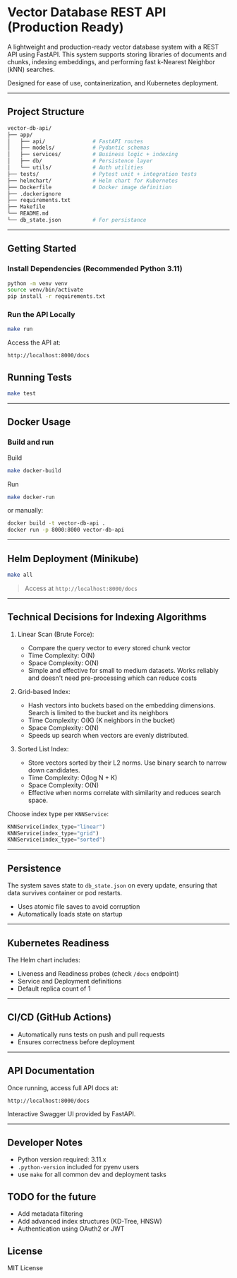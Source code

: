 # Vector Database REST API (Production Ready)

A lightweight and production-ready vector database system with a REST API using FastAPI. This system supports storing libraries of documents and chunks, indexing embeddings, and performing fast k-Nearest Neighbor (kNN) searches.

Designed for ease of use, containerization, and Kubernetes deployment.

---

## Project Structure 
```bash
vector-db-api/
├── app/
│   ├── api/               # FastAPI routes
│   ├── models/            # Pydantic schemas
│   ├── services/          # Business logic + indexing
│   ├── db/                # Persistence layer
│   └── utils/             # Auth utilities
├── tests/                 # Pytest unit + integration tests
├── helmchart/             # Helm chart for Kubernetes
├── Dockerfile             # Docker image definition
├── .dockerignore
├── requirements.txt
├── Makefile
└── README.md
└── db_state.json          # For persistance
```


---

## Getting Started

### Install Dependencies (Recommended Python 3.11)

```bash
python -m venv venv
source venv/bin/activate
pip install -r requirements.txt
```

### Run the API Locally

```bash
make run
```

Access the API at:

```
http://localhost:8000/docs
```

## Running Tests

```bash
make test
```

---

## Docker Usage

### Build and run

Build
```bash
make docker-build
```

Run
```bash
make docker-run
```

or manually:
```bash
docker build -t vector-db-api .
docker run -p 8000:8000 vector-db-api
```

---

## Helm Deployment (Minikube)
```bash
make all
```

> Access at `http://localhost:8000/docs`

---

## Technical Decisions for Indexing Algorithms
1. Linear Scan (Brute Force):
    - Compare the query vector to every stored chunk vector
    - Time Complexity: O(N)
    - Space Complexity: O(N)
    - Simple and effective for small to medium datasets. Works reliably and doesn't need pre-processing which can reduce costs

2. Grid-based Index:
    - Hash vectors into buckets based on the embedding dimensions. Search is limited to the bucket and its neighbors
    - Time Complexity: O(K) (K neighbors in the bucket)
    - Space Complexity: O(N)
    - Speeds up search when vectors are evenly distributed.

3. Sorted List Index:
    - Store vectors sorted by their L2 norms. Use binary search to narrow down candidates. 
    - Time Complexity: O(log N + K)
    - Space Complexity: O(N)
    - Effective when norms correlate with similarity and reduces search space. 

Choose index type per `KNNService`:

```python
KNNService(index_type="linear")
KNNService(index_type="grid")
KNNService(index_type="sorted")
```
---

## Persistence

The system saves state to `db_state.json` on every update, ensuring that data survives container or pod restarts.

- Uses atomic file saves to avoid corruption
- Automatically loads state on startup

---

## Kubernetes Readiness

The Helm chart includes:

- Liveness and Readiness probes (check `/docs` endpoint)
- Service and Deployment definitions
- Default replica count of 1

---

## CI/CD (GitHub Actions)

- Automatically runs tests on push and pull requests
- Ensures correctness before deployment

---

## API Documentation

Once running, access full API docs at:

```
http://localhost:8000/docs
```

Interactive Swagger UI provided by FastAPI.

---

## Developer Notes

- Python version required: 3.11.x
- `.python-version` included for pyenv users
- use `make` for all common dev and deployment tasks

## TODO for the future

- Add metadata filtering
- Add advanced index structures (KD-Tree, HNSW)
- Authentication using OAuth2 or JWT

## License

MIT License